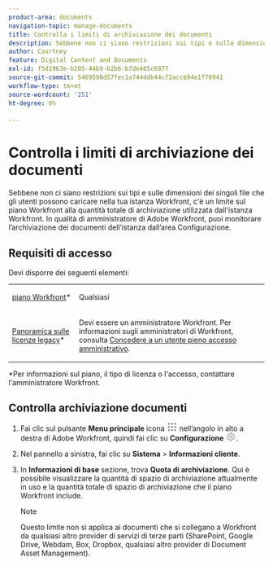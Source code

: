 ```yaml
---
product-area: documents
navigation-topic: manage-documents
title: Controlla i limiti di archiviazione dei documenti
description: Sebbene non ci siano restrizioni sui tipi e sulle dimensioni dei singoli file che gli utenti possono caricare nella tua istanza Workfront, c'è un limite sul piano Workfront alla quantità totale di archiviazione utilizzata dall'istanza Workfront. In qualità di amministratore di Adobe Workfront, puoi monitorare l’archiviazione dei documenti dell’istanza dall’area Configurazione.
author: Courtney
feature: Digital Content and Documents
exl-id: f5d1963e-b205-44b9-b2b6-b7de465c6977
source-git-commit: 5469598d57fec1a744ddb44cf2accb94e1f70941
workflow-type: tm+mt
source-wordcount: '251'
ht-degree: 0%

---
```


# Controlla i limiti di archiviazione dei documenti

Sebbene non ci siano restrizioni sui tipi e sulle dimensioni dei singoli file che gli utenti possono caricare nella tua istanza Workfront, c&#39;è un limite sul piano Workfront alla quantità totale di archiviazione utilizzata dall&#39;istanza Workfront. In qualità di amministratore di Adobe Workfront, puoi monitorare l’archiviazione dei documenti dell’istanza dall’area Configurazione.

## Requisiti di accesso

Devi disporre dei seguenti elementi:

<table style="table-layout:auto"> 
 <col> 
 <col> 
 <tbody> 
  <tr data-mc-conditions=""> 
   <td role="rowheader"><a href="https://www.workfront.com/plans" target="_blank">piano Workfront</a>*</td> 
   <td> <p>Qualsiasi</p> </td> 
  </tr> 
  <tr> 
   <td role="rowheader"><a href="../../administration-and-setup/add-users/access-levels-and-object-permissions/wf-licenses.md" class="MCXref xref">Panoramica sulle licenze legacy</a>*</td> 
   <td> <p>Devi essere un amministratore Workfront. Per informazioni sugli amministratori di Workfront, consulta <a href="../../administration-and-setup/add-users/configure-and-grant-access/grant-a-user-full-administrative-access.md" class="MCXref xref">Concedere a un utente pieno accesso amministrativo</a>.</p> </td> 
  </tr> 
 </tbody> 
</table>

&#42;Per informazioni sul piano, il tipo di licenza o l&#39;accesso, contattare l&#39;amministratore Workfront.

## Controlla archiviazione documenti

1. Fai clic sul pulsante **Menu principale** icona ![](assets/main-menu-icon.png) nell’angolo in alto a destra di Adobe Workfront, quindi fai clic su **Configurazione** ![](assets/gear-icon-settings.png).
1. Nel pannello a sinistra, fai clic su **Sistema** > **Informazioni cliente**.
1. In **Informazioni di base** sezione, trova **Quota di archiviazione**. Qui è possibile visualizzare la quantità di spazio di archiviazione attualmente in uso e la quantità totale di spazio di archiviazione che il piano Workfront include.

   >[!NOTE]
   >
   >Questo limite non si applica ai documenti che si collegano a Workfront da qualsiasi altro provider di servizi di terze parti (SharePoint, Google Drive, Webdam, Box, Dropbox, qualsiasi altro provider di Document Asset Management).
